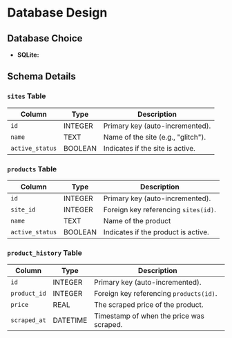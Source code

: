 # Database Design

## Database Choice

- **SQLite:**

## Schema Details

### `sites` Table

| Column         | Type    | Description                                     |
|----------------|---------|-------------------------------------------------|
| `id`           | INTEGER | Primary key (auto-incremented).                 |
| `name`         | TEXT    | Name of the site (e.g., "glitch").              |
| `active_status`| BOOLEAN | Indicates if the site is active.                |

### `products` Table

| Column         | Type     | Description                                                |
|----------------|----------|------------------------------------------------------------|
| `id`           | INTEGER  | Primary key (auto-incremented).                            |
| `site_id`      | INTEGER  | Foreign key referencing `sites(id)`.                       |
| `name`         | TEXT     | Name of the product                                        |
| `active_status`| BOOLEAN  | Indicates if the product is active.                        |

### `product_history` Table

| Column       | Type     | Description                                               |
|--------------|----------|-----------------------------------------------------------|
| `id`         | INTEGER  | Primary key (auto-incremented).                           |
| `product_id` | INTEGER  | Foreign key referencing `products(id)`.                   |
| `price`      | REAL     | The scraped price of the product.                         |
| `scraped_at` | DATETIME | Timestamp of when the price was scraped.                  |
